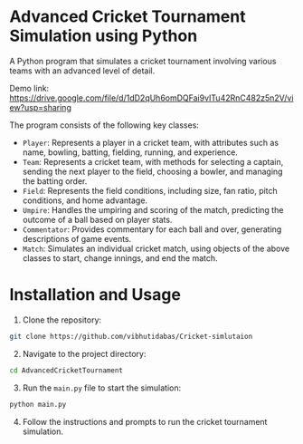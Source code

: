 # Advanced Cricket Tournament Simulation using Python
A Python program that simulates a cricket tournament involving various teams with an advanced level of detail.

Demo link: https://drive.google.com/file/d/1dD2qUh6omDQFai9vITu42RnC482z5n2V/view?usp=sharing

The program consists of the following key classes:

- `Player`: Represents a player in a cricket team, with attributes such as name, bowling, batting, fielding, running, and experience.
- `Team`: Represents a cricket team, with methods for selecting a captain, sending the next player to the field, choosing a bowler, and managing the batting order.
- `Field`: Represents the field conditions, including size, fan ratio, pitch conditions, and home advantage.
- `Umpire`: Handles the umpiring and scoring of the match, predicting the outcome of a ball based on player stats.
- `Commentator`: Provides commentary for each ball and over, generating descriptions of game events.
- `Match`: Simulates an individual cricket match, using objects of the above classes to start, change innings, and end the match.

# Installation and Usage

1. Clone the repository:
```bash
git clone https://github.com/vibhutidabas/Cricket-simlutaion
```

2. Navigate to the project directory:
```bash
cd AdvancedCricketTournament
```

3. Run the `main.py` file to start the simulation:
```bash
python main.py
```

4. Follow the instructions and prompts to run the cricket tournament simulation.

